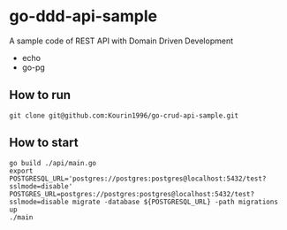 # go-ddd-api-sample

A sample code of REST API with Domain Driven Development

* echo
* go-pg

## How to run

```
git clone git@github.com:Kourin1996/go-crud-api-sample.git

```

## How to start

```
go build ./api/main.go
export POSTGRESQL_URL='postgres://postgres:postgres@localhost:5432/test?sslmode=disable'
POSTGRES_URL=postgres://postgres:postgres@localhost:5432/test?sslmode=disable migrate -database ${POSTGRESQL_URL} -path migrations up
./main
```
